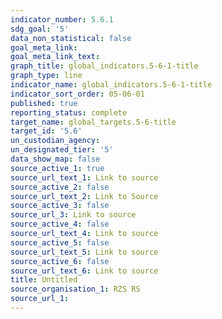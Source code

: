 ```yaml
---
indicator_number: 5.6.1
sdg_goal: '5'
data_non_statistical: false
goal_meta_link: 
goal_meta_link_text: 
graph_title: global_indicators.5-6-1-title
graph_type: line
indicator_name: global_indicators.5-6-1-title
indicator_sort_order: 05-06-01
published: true
reporting_status: complete
target_name: global_targets.5-6-title
target_id: '5.6'
un_custodian_agency:
un_designated_tier: '5'
data_show_map: false
source_active_1: true
source_url_text_1: Link to source
source_active_2: false
source_url_text_2: Link to Source
source_active_3: false
source_url_3: Link to source
source_active_4: false
source_url_text_4: Link to source
source_active_5: false
source_url_text_5: Link to source
source_active_6: false
source_url_text_6: Link to source
title: Untitled
source_organisation_1: RZS RS 
source_url_1: 
---
```

